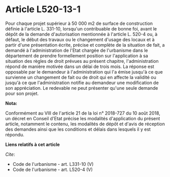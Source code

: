 # Article L520-13-1

Pour chaque projet supérieur à 50 000 m2 de surface de construction définie à l'article L. 331-10, lorsqu'un contribuable de
bonne foi, avant le dépôt de la demande d'autorisation mentionnée à l'article L. 520-4 ou, à défaut, le début des travaux ou
le changement d'usage des locaux et à partir d'une présentation écrite, précise et complète de la situation de fait, a
demandé à l'administration de l'Etat chargée de l'urbanisme dans le département de prendre formellement position sur
l'application à sa situation des règles de droit prévues au présent chapitre, l'administration répond de manière motivée dans
un délai de trois mois. La réponse est opposable par le demandeur à l'administration qui l'a émise jusqu'à ce que survienne
un changement de fait ou de droit qui en affecte la validité ou jusqu'à ce que l'administration notifie au demandeur une
modification de son appréciation. Le redevable ne peut présenter qu'une seule demande pour son projet.

**Nota:**

Conformément au VIII de l'article 21 de la loi n° 2018-727 du 10 août 2018, un décret en Conseil d'Etat précise les modalités
d'application du présent article, notamment le contenu, les modalités de dépôt et d'avis de réception des demandes ainsi que
les conditions et délais dans lesquels il y est répondu.

**Liens relatifs à cet article**

_Cite_:

  - Code de l'urbanisme - art. L331-10 (V)
  - Code de l'urbanisme - art. L520-4 (V)
